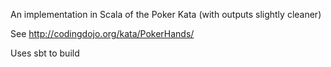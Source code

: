
An implementation in Scala of the Poker Kata (with outputs slightly cleaner)

See http://codingdojo.org/kata/PokerHands/

Uses sbt to build

